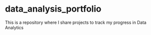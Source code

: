 # data_analysis_portfolio
This is a repository where I share projects to track my progress in Data Analytics
